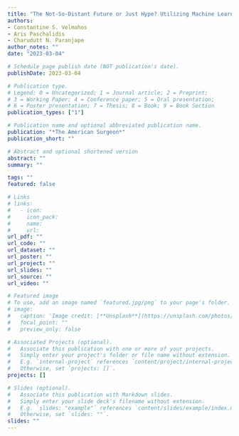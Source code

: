 ```yaml
---
title: "The Not-So-Distant Future or Just Hype? Utilizing Machine Learning To Predict 30-Day Post-Operative Complications In Laparoscopic Colectomy Patients"
authors: 
- Constantine S. Velmahos
- Aris Paschalidis
- Charudutt N. Paranjape
author_notes: ""
date: "2023-03-04"

# Schedule page publish date (NOT publication's date).
publishDate: 2023-03-04

# Publication type.
# Legend: 0 = Uncategorized; 1 = Journal article; 2 = Preprint;
# 3 = Working Paper; 4 = Conference paper; 5 = Oral presentation; 
# 6 = Poster presentation; 7 = Thesis; 8 = Book; 9 = Book Section
publication_types: ["1"]

# Publication name and optional abbreviated publication name.
publication: "*The American Surgeon*"
publication_short: ""

# Abstract and optional shortened version
abstract: ""
summary: ""

tags: ""
featured: false

# Links
# links:
#   - icon:
#     icon_pack: 
#     name:
#     url: 
url_pdf: ""
url_code: ""
url_dataset: ""
url_poster: ""
url_project: ""
url_slides: ""
url_source: ""
url_video: ""

# Featured image
# To use, add an image named `featured.jpg/png` to your page's folder. 
# image:
#   caption: 'Image credit: [**Unsplash**](https://unsplash.com/photos/jdD8gXaTZsc)'
#   focal_point: ""
#   preview_only: false

# Associated Projects (optional).
#   Associate this publication with one or more of your projects.
#   Simply enter your project's folder or file name without extension.
#   E.g. `internal-project` references `content/project/internal-project/index.md`.
#   Otherwise, set `projects: []`.
projects: []

# Slides (optional).
#   Associate this publication with Markdown slides.
#   Simply enter your slide deck's filename without extension.
#   E.g. `slides: "example"` references `content/slides/example/index.md`.
#   Otherwise, set `slides: ""`.
slides: ""
---
```

